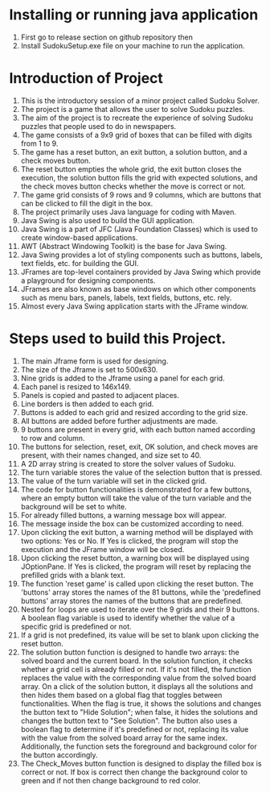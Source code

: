 # Installing or running java application
1. First go to release section on github repository then
2. Install SudokuSetup.exe file on your machine to run the application.
   

# Introduction of Project

1. This is the introductory session of a minor project called Sudoku Solver.
2. The project is a game that allows the user to solve Sudoku puzzles.
3. The aim of the project is to recreate the experience of solving Sudoku puzzles that people used to do in newspapers.
4. The game consists of a 9x9 grid of boxes that can be filled with digits from 1 to 9.
5. The game has a reset button, an exit button, a solution button, and a check moves button.
6. The reset button empties the whole grid, the exit button closes the execution, the solution button fills the grid with expected solutions, and the check moves button checks whether the move is correct or not.
7. The game grid consists of 9 rows and 9 columns, which are buttons that can be clicked to fill the digit in the box.
8. The project primarily uses Java language for coding with Maven.
9. Java Swing is also used to build the GUI application.
10. Java Swing is a part of JFC (Java Foundation Classes) which is used to create window-based applications.
11. AWT (Abstract Windowing Toolkit) is the base for Java Swing.
12. Java Swing provides a lot of styling components such as buttons, labels, text fields, etc. for building the GUI.
13. JFrames are top-level containers provided by Java Swing which provide a playground for designing components.
14. JFrames are also known as base windows on which other components such as menu bars, panels, labels, text fields, buttons, etc. rely.
15. Almost every Java Swing application starts with the JFrame window.

# Steps used to build this Project.

1. The main Jframe form is used for designing.
2. The size of the Jframe is set to 500x630.
3. Nine grids is added to the Jframe using a panel for each grid.
4. Each panel is resized to 146x149.
5. Panels is copied and pasted to adjacent places.
6. Line borders is then added to each grid.
7. Buttons is added to each grid and resized according to the grid size.
8. All buttons are added before further adjustments are made.
9. 9 buttons are present in every grid, with each button named according to row and column.
10. The buttons for selection, reset, exit, OK solution, and check moves are present, with their names changed, and size set to 40.
11. A 2D array string is created to store the solver values of Sudoku.
12. The turn variable stores the value of the selection button that is pressed.
13. The value of the turn variable will set in the clicked grid.
14. The code for button functionalities is demonstrated for a few buttons, where an empty button will take the value of the turn variable and the background will be set to white.
15. For already filled buttons, a warning message box will appear.
16. The message inside the box can be customized according to need.
17. Upon clicking the exit button, a warning method will be displayed with two options: Yes or No. If Yes is clicked, the program will stop the execution and the JFrame window will be closed.
18. Upon clicking the reset button, a warning box will be displayed using JOptionPane. If Yes is clicked, the program will reset by replacing the prefilled grids with a blank text.
19. The function 'reset game' is called upon clicking the reset button. The 'buttons' array stores the names of the 81 buttons, while the 'predefined buttons' array stores the names of the buttons that are predefined.
20. Nested for loops are used to iterate over the 9 grids and their 9 buttons. A boolean flag variable is used to identify whether the value of a specific grid is predefined or not.
21. If a grid is not predefined, its value will be set to blank upon clicking the reset button.
22. The solution button function is designed to handle two arrays: the solved board and the current board. In the solution function, it checks whether a grid cell is already filled or not. If it's not filled, the function replaces the value with the corresponding value from the solved board array. On a click of the solution button, it displays all the solutions and then hides them based on a global flag that toggles between functionalities. When the flag is true, it shows the solutions and changes the button text to "Hide Solution"; when false, it hides the solutions and changes the button text to "See Solution". The button also uses a boolean flag to determine if it's predefined or not, replacing its value with the value from the solved board array for the same index. Additionally, the function sets the foreground and background color for the button accordingly.
23. The Check_Moves button function is designed to display the filled box is correct or not. If box is correct then change the background color to green and if not then change background to red color.
